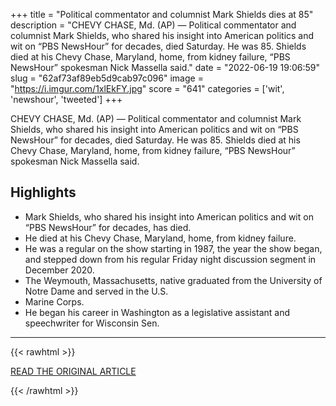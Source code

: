 +++
title = "Political commentator and columnist Mark Shields dies at 85"
description = "CHEVY CHASE, Md. (AP) — Political commentator and columnist Mark Shields, who shared his insight into American politics and wit on “PBS NewsHour” for decades, died Saturday. He was 85.  Shields died at his Chevy Chase, Maryland, home, from kidney failure, “PBS NewsHour” spokesman Nick Massella said."
date = "2022-06-19 19:06:59"
slug = "62af73af89eb5d9cab97c096"
image = "https://i.imgur.com/1xlEkFY.jpg"
score = "641"
categories = ['wit', 'newshour', 'tweeted']
+++

CHEVY CHASE, Md. (AP) — Political commentator and columnist Mark Shields, who shared his insight into American politics and wit on “PBS NewsHour” for decades, died Saturday. He was 85.  Shields died at his Chevy Chase, Maryland, home, from kidney failure, “PBS NewsHour” spokesman Nick Massella said.

## Highlights

- Mark Shields, who shared his insight into American politics and wit on “PBS NewsHour” for decades, has died.
- He died at his Chevy Chase, Maryland, home, from kidney failure.
- He was a regular on the show starting in 1987, the year the show began, and stepped down from his regular Friday night discussion segment in December 2020.
- The Weymouth, Massachusetts, native graduated from the University of Notre Dame and served in the U.S.
- Marine Corps.
- He began his career in Washington as a legislative assistant and speechwriter for Wisconsin Sen.

---

{{< rawhtml >}}
  <p class="article-category">
    <a target="_blank" href="https://apnews.com/article/david-gergen-brooks-mark-shields-maryland-elections-8ab1a49920e7f935c276f5fb1a505125">READ THE ORIGINAL ARTICLE</a>
  </p>
{{< /rawhtml >}}
